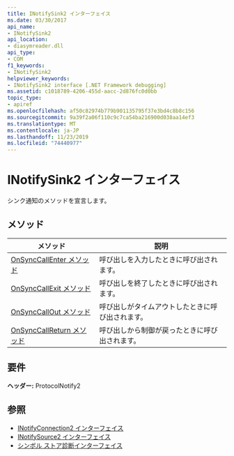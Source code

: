 ```yaml
---
title: INotifySink2 インターフェイス
ms.date: 03/30/2017
api_name:
- INotifySink2
api_location:
- diasymreader.dll
api_type:
- COM
f1_keywords:
- INotifySink2
helpviewer_keywords:
- INotifySink2 interface [.NET Framework debugging]
ms.assetid: c1018789-4206-455d-aacc-2d876fc0d0bb
topic_type:
- apiref
ms.openlocfilehash: af50c82974b779b901135795f37e3bd4c8b8c156
ms.sourcegitcommit: 9a39f2a06f110c9c7ca54ba216900d038aa14ef3
ms.translationtype: MT
ms.contentlocale: ja-JP
ms.lasthandoff: 11/23/2019
ms.locfileid: "74440977"
---
```

# <a name="inotifysink2-interface"></a>INotifySink2 インターフェイス
シンク通知のメソッドを宣言します。  
  
## <a name="methods"></a>メソッド  
  
|メソッド|説明|  
|------------|-----------------|  
|[OnSyncCallEnter メソッド](../../../../docs/framework/unmanaged-api/diagnostics/inotifysink2-onsynccallenter-method.md)|呼び出しを入力したときに呼び出されます。|  
|[OnSyncCallExit メソッド](../../../../docs/framework/unmanaged-api/diagnostics/inotifysink2-onsynccallexit-method.md)|呼び出しを終了したときに呼び出されます。|  
|[OnSyncCallOut メソッド](../../../../docs/framework/unmanaged-api/diagnostics/inotifysink2-onsynccallout-method.md)|呼び出しがタイムアウトしたときに呼び出されます。|  
|[OnSyncCallReturn メソッド](../../../../docs/framework/unmanaged-api/diagnostics/inotifysink2-onsynccallreturn-method.md)|呼び出しから制御が戻ったときに呼び出されます。|  
  
## <a name="requirements"></a>要件  
 **ヘッダー:** ProtocolNotify2  
  
## <a name="see-also"></a>参照

- [INotifyConnection2 インターフェイス](../../../../docs/framework/unmanaged-api/diagnostics/inotifyconnection2-interface.md)
- [INotifySource2 インターフェイス](../../../../docs/framework/unmanaged-api/diagnostics/inotifysource2-interface.md)
- [シンボル ストア診断インターフェイス](../../../../docs/framework/unmanaged-api/diagnostics/diagnostics-symbol-store-interfaces.md)
